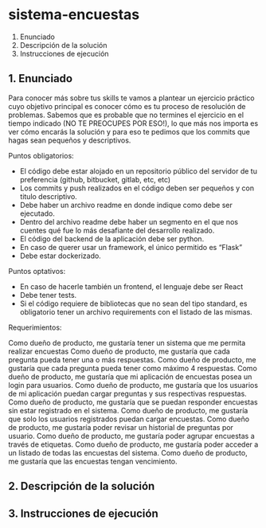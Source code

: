 # sistema-encuestas

1. Enunciado
1. Descripción de la solución
1. Instrucciones de ejecución

## 1. Enunciado

Para conocer más sobre tus skills te vamos a plantear un ejercicio práctico cuyo objetivo principal es conocer cómo es tu proceso de resolución de problemas. Sabemos que es probable que no termines el ejercicio en el tiempo indicado (NO TE PREOCUPES POR ESO!), lo que más nos importa es ver cómo encarás la solución y para eso te pedimos que los commits que hagas sean pequeños y descriptivos.

Puntos obligatorios:

 - El código debe estar alojado en un repositorio público del servidor de tu preferencia (github, bitbucket, gitlab, etc, etc)
 - Los commits y push realizados en el código deben ser pequeños y con titulo descriptivo.
 - Debe haber un archivo readme en donde indique como debe ser ejecutado.
 - Dentro del archivo readme debe haber un segmento en el que nos cuentes qué fue lo más desafiante del desarrollo realizado.
 - El código del backend de la aplicación debe ser python.
 - En caso de querer usar un framework, el único permitido es “Flask”
 - Debe estar dockerizado.

Puntos optativos:

 - En caso de hacerle también un frontend, el lenguaje debe ser React
 - Debe tener tests.
 - Si el código requiere de bibliotecas que no sean del tipo standard, es obligatorio tener un archivo requirements con el listado de las mismas.



Requerimientos:

Como dueño de producto, me gustaría tener un sistema que me permita realizar encuestas
Como dueño de producto, me gustaría que cada pregunta pueda tener una o más respuestas.
Como dueño de producto, me gustaría que cada pregunta pueda tener como máximo 4 respuestas.
Como dueño de producto, me gustaría que mi aplicación de encuestas posea un login para usuarios.
Como dueño de producto, me gustaría que los usuarios de mi aplicación puedan cargar preguntas y sus respectivas respuestas.
Como dueño de producto, me gustaría que se puedan responder encuestas sin estar registrado en el sistema.
Como dueño de producto, me gustaría que solo los usuarios registrados puedan cargar encuestas.
Como dueño de producto, me gustaría poder revisar un historial de preguntas por usuario.
Como dueño de producto, me gustaría poder agrupar encuestas a través de etiquetas.
Como dueño de producto, me gustaría poder acceder a un listado de todas las encuestas del sistema.
Como dueño de producto, me gustaría que las encuestas tengan vencimiento.

## 2. Descripción de la solución

## 3. Instrucciones de ejecución